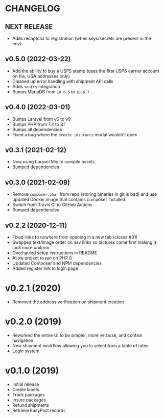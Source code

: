 # CHANGELOG

## NEXT RELEASE

- Adds recaptcha to registration (when keys/secrets are present in the env)

## v0.5.0 (2022-03-22)

- Add the ability to buy a USPS stamp (uses the first USPS carrier account on file, USA addresses only)
- Cleaned up error handling with shipment API calls
- Adds `sentry` integration
- Bumps MariaDB from `10.6.5` to `10.6.7`

## v0.4.0 (2022-03-01)

- Bumps Laravel from v6 to v9
- Bumps PHP from 7.4 to 8.1
- Bumps all dependencies
- Fixed a bug where the `create insurance` modal wouldn't open

## v0.3.1 (2021-02-12)

- Now using Laravel Mix to compile assets
- Bumped dependencies

## v0.3.0 (2021-02-09)

- Remove `composer.phar` from repo (storing binaries in git is bad) and use updated Docker image that contains composer installed
- Switch from Travis CI to GitHub Actions
- Bumped dependencies

## v0.2.2 (2020-12-11)

- Fixed links to nowhere from opening in a new tab (closes #31)
- Swapped text/image order on nav links so pictures come first making it look more uniform
- Overhauled setup instructions in README
- Allow project to run on PHP 8
- Updated Composer and NPM dependencies
- Added register link to login page

# v0.2.1 (2020)

- Removed the address verification on shipment creation

# v0.2.0 (2019)

- Reworked the entire UI to be simpler, more verbose, and contain navigation
- New shipment workflow allowing you to select from a table of rates
- Login system

# v0.1.0 (2019)

- Initial release
- Create labels
- Track packages
- Insure packages
- Refund shipments
- Retrieve EasyPost records
